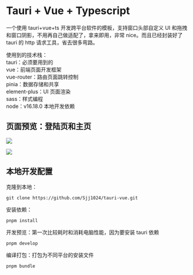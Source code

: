 # Tauri + Vue + Typescript

一个使用 tauri+vue+ts 开发跨平台软件的模板，支持窗口头部自定义 UI 和拖拽和窗口阴影，不用再自己做适配了，拿来即用，非常 nice。而且已经封装好了 tauri 的 http 请求工具，省去很多弯路。

使用到的技术栈：  
tauri：必须要用到的  
vue：前端页面开发框架  
vue-router：路由页面跳转控制  
pinia：数据存储和共享  
element-plus：UI 页面渲染  
sass：样式编程  
node：v16.18.0 本地开发依赖

## 页面预览：登陆页和主页

![](https://cdn.staticaly.com/gh/1024huijia/QingChunMeizi@master/image.1reeubafd2v4.webp)

![](https://cdn.staticaly.com/gh/1024huijia/QingChunMeizi@master/image.xr5skp68j3k.webp)

## 本地开发配置

克隆到本地：

```
git clone https://github.com/Sjj1024/tauri-vue.git
```

安装依赖：

```
pnpm install
```

开发预览：第一次比较耗时和消耗电脑性能，因为要安装 tauri 依赖

```
pnpm develop
```

编译打包：打包为不同平台的安装文件

```
pnpm bundle
```
